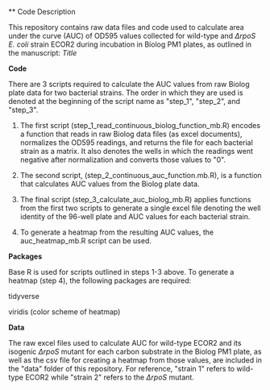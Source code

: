 ** Code Description

This repository contains raw data files and code used to calculate area under the curve (AUC) of OD595 values collected for wild-type and *∆rpoS* *E. coli* strain ECOR2 during incubation in Biolog PM1 plates, as outlined in the manuscript: *Title*
 
**Code**

There are 3 scripts required to calculate the AUC values from raw Biolog plate data for two bacterial strains. The order in which they are used is denoted at the beginning of the script name as "step_1", "step_2", and "step_3". 

1. The first script (step_1_read_continuous_biolog_function_mb.R) encodes a function that reads in raw Biolog data files (as excel documents), normalizes the OD595 readings, and returns the file for each bacterial strain as a matrix. It also denotes the wells in which the readings went negative after normalization and converts those values to "0".

2. The second script, (step_2_continuous_auc_function.mb.R), is a function that calculates AUC values from the Biolog plate data.

3. The final script (step_3_calculate_auc_biolog_mb.R) applies functions from the first two scripts to generate a single excel file denoting the well identity of the 96-well plate and AUC values for each bacterial strain.

4. To generate a heatmap from the resulting AUC values, the auc_heatmap_mb.R script can be used. 

**Packages**

Base R is used for scripts outlined in steps 1-3 above. To generate a heatmap (step 4), the following packages are required:

tidyverse

viridis (color scheme of heatmap)

**Data**

The raw excel files used to calculate AUC for wild-type ECOR2 and its isogenic *∆rpoS* mutant for each carbon substrate in the Biolog PM1 plate, as well as the csv file for creating a heatmap from those values, are included in the "data" folder of this repository. For reference, "strain 1" refers to wild-type ECOR2 while "strain 2" refers to the *∆rpoS* mutant.
